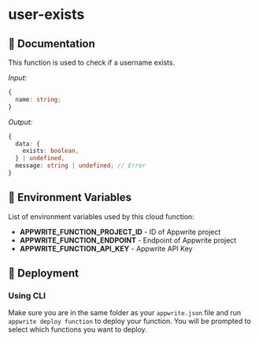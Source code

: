 # user-exists

## 🤖 Documentation

This function is used to check if a username exists.

_Input:_

```ts
{
  name: string;
}
```

_Output:_

```ts
{
  data: {
    exists: boolean,
  } | undefined,
  message: string | undefined; // Error
}
```

## 📝 Environment Variables

List of environment variables used by this cloud function:

- **APPWRITE_FUNCTION_PROJECT_ID** - ID of Appwrite project
- **APPWRITE_FUNCTION_ENDPOINT** - Endpoint of Appwrite project
- **APPWRITE_FUNCTION_API_KEY** - Appwrite API Key

## 🚀 Deployment

### Using CLI

Make sure you are in the same folder as your `appwrite.json` file and run `appwrite deploy function` to deploy your function. You will be prompted to select which functions you want to deploy.
